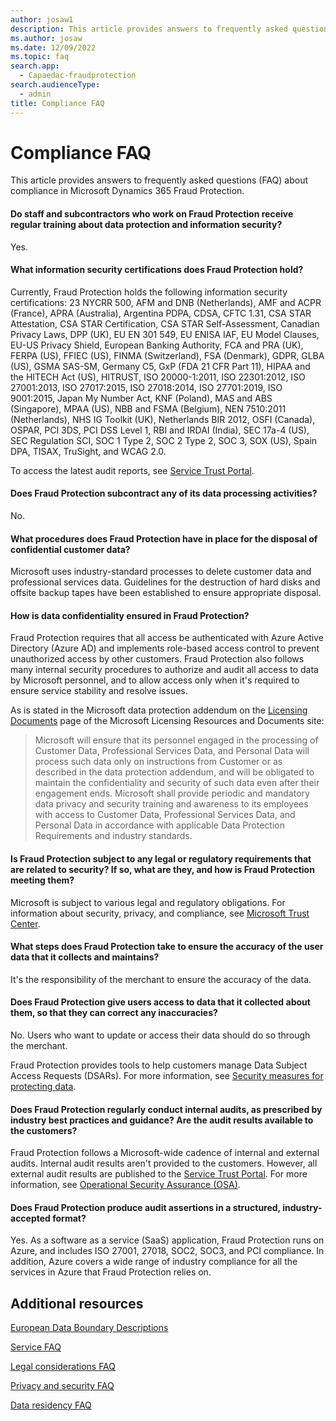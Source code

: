 ```yaml
---
author: josaw1
description: This article provides answers to frequently asked questions (FAQ) about compliance in Microsoft Dynamics 365 Fraud Protection.
ms.author: josaw
ms.date: 12/09/2022
ms.topic: faq
search.app: 
  - Capaedac-fraudprotection
search.audienceType:
  - admin
title: Compliance FAQ
---
```


# Compliance FAQ

This article provides answers to frequently asked questions (FAQ) about compliance in Microsoft Dynamics 365 Fraud Protection.

#### Do staff and subcontractors who work on Fraud Protection receive regular training about data protection and information security?

Yes.

#### What information security certifications does Fraud Protection hold?

Currently, Fraud Protection holds the following information security certifications: 23 NYCRR 500, AFM and DNB (Netherlands), AMF and ACPR (France), APRA (Australia), Argentina PDPA, CDSA, CFTC 1.31, CSA STAR Attestation, CSA STAR Certification, CSA STAR Self-Assessment, Canadian Privacy Laws, DPP (UK), EU EN 301 549, EU ENISA IAF, EU Model Clauses, EU-US Privacy Shield, European Banking Authority, FCA and PRA (UK), FERPA (US), FFIEC (US), FINMA (Switzerland), FSA (Denmark), GDPR, GLBA (US), GSMA SAS-SM, Germany C5, GxP (FDA 21 CFR Part 11), HIPAA and the HITECH Act (US), HITRUST, ISO 20000-1:2011, ISO 22301:2012, ISO 27001:2013, ISO 27017:2015, ISO 27018:2014, ISO 27701:2019, ISO 9001:2015, Japan My Number Act, KNF (Poland), MAS and ABS (Singapore), MPAA (US), NBB and FSMA (Belgium), NEN 7510:2011 (Netherlands), NHS IG Toolkit (UK), Netherlands BIR 2012, OSFI (Canada), OSPAR, PCI 3DS, PCI DSS Level 1, RBI and IRDAI (India), SEC 17a-4 (US), SEC Regulation SCI, SOC 1 Type 2, SOC 2 Type 2, SOC 3, SOX (US), Spain DPA, TISAX, TruSight, and WCAG 2.0.

To access the latest audit reports, see [Service Trust Portal](https://servicetrust.microsoft.com).

#### Does Fraud Protection subcontract any of its data processing activities?

No.

#### What procedures does Fraud Protection have in place for the disposal of confidential customer data?

Microsoft uses industry-standard processes to delete customer data and professional services data. Guidelines for the destruction of hard disks and offsite backup tapes have been established to ensure appropriate disposal.

#### How is data confidentiality ensured in Fraud Protection?

Fraud Protection requires that all access be authenticated with Azure Active Directory (Azure AD) and implements role-based access control to prevent unauthorized access by other customers. Fraud Protection also follows many internal security procedures to authorize and audit all access to data by Microsoft personnel, and to allow access only when it's required to ensure service stability and resolve issues.

As is stated in the Microsoft data protection addendum on the [Licensing Documents](https://www.microsoft.com/licensing/docs/view/Microsoft-Products-and-Services-Data-Protection-Addendum-DPA) page of the Microsoft Licensing Resources and Documents site:

> Microsoft will ensure that its personnel engaged in the processing of Customer Data, Professional Services Data, and Personal Data will process such data only on instructions from Customer or as described in the data protection addendum, and will be obligated to maintain the confidentiality and security of such data even after their engagement ends. Microsoft shall provide periodic and mandatory data privacy and security training and awareness to its employees with access to Customer Data, Professional Services Data, and Personal Data in accordance with applicable Data Protection Requirements and industry standards.

#### Is Fraud Protection subject to any legal or regulatory requirements that are related to security? If so, what are they, and how is Fraud Protection meeting them?

Microsoft is subject to various legal and regulatory obligations. For information about security, privacy, and compliance, see [Microsoft Trust Center](https://www.microsoft.com/trustcenter/default.aspx).

#### What steps does Fraud Protection take to ensure the accuracy of the user data that it collects and maintains?

It's the responsibility of the merchant to ensure the accuracy of the data.

#### Does Fraud Protection give users access to data that it collected about them, so that they can correct any inaccuracies?

No. Users who want to update or access their data should do so through the merchant.

Fraud Protection provides tools to help customers manage Data Subject Access Requests (DSARs). For more information, see [Security measures for protecting data](../compliance-and-security.md).

#### Does Fraud Protection regularly conduct internal audits, as prescribed by industry best practices and guidance? Are the audit results available to the customers?

Fraud Protection follows a Microsoft-wide cadence of internal and external audits. Internal audit results aren't provided to the customers. However, all external audit results are published to the [Service Trust Portal](https://servicetrust.microsoft.com). For more information, see [Operational Security Assurance (OSA)](https://www.microsoft.com/securityengineering/osa).

#### Does Fraud Protection produce audit assertions in a structured, industry-accepted format?

Yes. As a software as a service (SaaS) application, Fraud Protection runs on Azure, and includes ISO 27001, 27018, SOC2, SOC3, and PCI compliance. In addition, Azure covers a wide range of industry compliance for all the services in Azure that Fraud Protection relies on.

## Additional resources

[European Data Boundary Descriptions](../edbd.md)

[Service FAQ](service-faq.md)

[Legal considerations FAQ](legal-faq.md)

[Privacy and security FAQ](privacy-security-faq.md)

[Data residency FAQ](data-residency-gdpr-faq.md)
